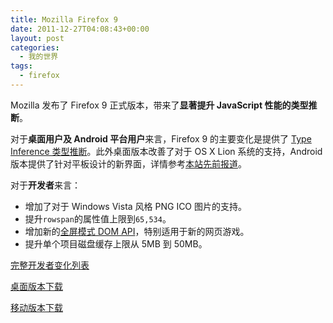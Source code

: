 ```yaml
---
title: Mozilla Firefox 9
date: 2011-12-27T04:08:43+00:00
layout: post
categories:
  - 我的世界
tags:
  - firefox
---
```


Mozilla 发布了 Firefox 9 正式版本，带来了**显著提升 JavaScript 性能的类型推断**。

对于**桌面用户及 Android 平台用户**来言，Firefox 9 的主要变化是提供了 [Type Inference 类型推断](http://blog.mozilla.com/futurereleases/2011/11/10/type-inference-to-firefox-beta/)。此外桌面版本改善了对于 OS X Lion 系统的支持，Android 版本提供了针对平板设计的新界面，详情参考[本站先前报道](http://linuxtoy.org/archives/firefox-9-beta.html)。

对于**开发者**来言：

* 增加了对于 Windows Vista 风格 PNG ICO 图片的支持。
* 提升`rowspan`的属性值上限到`65,534`。
* 增加新的[全屏模式 DOM API](https://developer.mozilla.org/en/DOM/Using_full-screen_mode)，特别适用于新的网页游戏。
* 提升单个项目磁盘缓存上限从 5MB 到 50MB。
<!--more-->
[完整开发者变化列表](https://developer.mozilla.org/en/Firefox_9_for_developers)

[桌面版本下载](http://firefox.com.cn/download/#other-download)

[移动版本下载](http://www.mozilla.org/en-US/m/)

